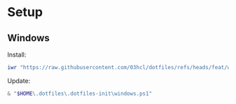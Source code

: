 # Setup

## Windows

Install:

```powershell
iwr "https://raw.githubusercontent.com/03hcl/dotfiles/refs/heads/feat/win11/init/windows.ps1" | iex
```

Update:

```powershell
& "$HOME\.dotfiles\.dotfiles-init\windows.ps1"
```
